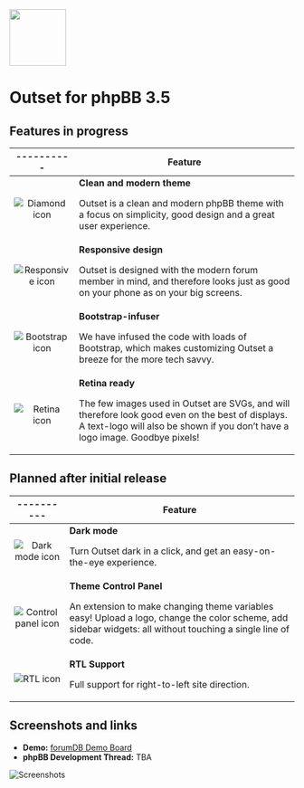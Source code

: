 <img src="https://forumdb.net/assets/outset-outline-logo.svg" height="100" width="auto">

# Outset for phpBB 3.5

## Features in progress
|      ----------       |  Feature  |
| :-------------: | ------------- |
|![Diamond icon](https://forumdb.net/assets/solid-diamond.svg)|<strong>Clean and modern theme</strong> <p>Outset is a clean and modern phpBB theme with a focus on simplicity, good design and a great user experience.</p>|
|![Responsive icon](https://forumdb.net/assets/solid-responsive.svg)|<strong>Responsive design</strong><p>Outset is designed with the modern forum member in mind, and therefore looks just as good on your phone as on your big screens.</p>|
|![Bootstrap icon](https://forumdb.net/assets/solid-bootstrap.svg)|<strong>Bootstrap-infuser</strong><p>We have infused the code with loads of Bootstrap, which makes customizing Outset a breeze for the more tech savvy.</p>|
|![Retina icon](https://forumdb.net/assets/solid-retina.svg)|<strong>Retina ready</strong><p>The few images used in Outset are SVGs, and will therefore look good even on the best of displays. A text-logo will also be shown if you don’t have a logo image. Goodbye pixels!</p>|

## Planned after initial release
|      ----------       |  Feature  |
| :-------------: | ------------- |
|![Dark mode icon](https://forumdb.net/assets/dotted-dark.svg)|<strong>Dark mode</strong> <p>Turn Outset dark in a click, and get an easy-on-the-eye experience.</p>|
|![Control panel icon](https://forumdb.net/assets/dotted-panel.svg)|<strong>Theme Control Panel</strong><p>An extension to make changing theme variables easy! Upload a logo, change the color scheme, add sidebar widgets: all without touching a single line of code.</p>|
|![RTL icon](https://forumdb.net/assets/dotted-rtl.svg)|<strong>RTL Support</strong><p>Full support for right-to-left site direction.</p>|

## Screenshots and links
- **Demo:** [forumDB Demo Board](https://phpbb.forumdb.net)
- **phpBB Development Thread:** TBA

![Screenshots](https://forumdb.net/assets/preview-outset.png)
